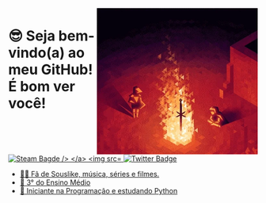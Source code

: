 
<img src = "giphy.webp" width = "325px" align = "right">

#  😎 Seja bem-vindo(a) ao meu GitHub! É bom ver você!
 <div id="badges">
  <a href = "https://github.com/miguelraafp">
    <img src="https://img.shields.io/badge/steam-%23000000.svg?style=for-the-badge&logo=steam&logoColor=white" alt="Steam Bagde />
  </a>
  <img src="https://img.shields.io/badge/YouTube-red?style=for-the-badge&logo=youtube&logoColor=white" alt="Youtube Badge"/>
  <img src="https://img.shields.io/badge/Twitter-blue?style=for-the-badge&logo=twitter&logoColor=white" alt="Twitter Badge"/>
</div>



- 🐱‍👤 Fã de Souslike, música, séries e filmes.
- 📒 3° do Ensino Médio
- 🤖 Iniciante na Programação e estudando Python
